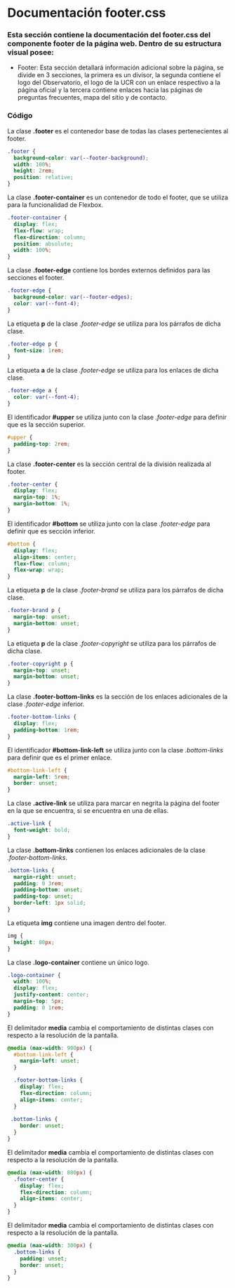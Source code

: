 # Documentación footer.css

### Esta sección contiene la documentación del footer.css del componente footer de la página web. Dentro de su estructura visual posee: 
* Footer: Esta sección detallará información adicional sobre la página, se divide en 3 secciones, la primera es un divisor, la segunda contiene el logo del Observatorio, el logo de la UCR con un enlace respectivo a la página oficial y la tercera contiene enlaces hacia las páginas de preguntas frecuentes, mapa del sitio y de contacto.

### Código
La clase **.footer** es el contenedor base de todas las clases pertenecientes al footer. 
``` css
.footer {
  background-color: var(--footer-background);
  width: 100%;
  height: 2rem;
  position: relative;
}
``` 

La clase **.footer-container** es un contenedor de todo el footer, que se utiliza para la funcionalidad de Flexbox.
``` css
.footer-container {
  display: flex;
  flex-flow: wrap;
  flex-direction: column;
  position: absolute;
  width: 100%;
}
``` 

La clase **.footer-edge** contiene los bordes externos definidos para las secciones el footer.
``` css
.footer-edge {
  background-color: var(--footer-edges);
  color: var(--font-4);
}
``` 

La etiqueta **p** de la clase *.footer-edge* se utiliza para los párrafos de dicha clase.
``` css
.footer-edge p {
  font-size: 1rem;
}
``` 

La etiqueta **a** de la clase *.footer-edge* se utiliza para los enlaces de dicha clase.
``` css
.footer-edge a {
  color: var(--font-4);
}
``` 

El identificador **#upper** se utiliza junto con la clase *.footer-edge* para definir que es la sección superior.
``` css
#upper {
  padding-top: 2rem;
}
``` 

La clase **.footer-center** es la sección central de la división realizada al footer. 
``` css
.footer-center {
  display: flex;
  margin-top: 1%;
  margin-bottom: 1%;
}
``` 

El identificador **#bottom** se utiliza junto con la clase *.footer-edge* para definir que es sección inferior.
``` css
#bottom {
  display: flex;
  align-items: center;
  flex-flow: column;
  flex-wrap: wrap;
}
``` 

La etiqueta **p** de la clase *.footer-brand* se utiliza para los párrafos de dicha clase.
``` css
.footer-brand p {
  margin-top: unset;
  margin-bottom: unset;
}
``` 

La etiqueta **p** de la clase *.footer-copyright* se utiliza para los párrafos de dicha clase. 
``` css
.footer-copyright p {
  margin-top: unset;
  margin-bottom: unset;
}
``` 

La clase **.footer-bottom-links** es la sección de los enlaces adicionales de la clase *.footer-edge* inferior. 
``` css
.footer-bottom-links {
  display: flex;
  padding-bottom: 1rem;
}
``` 

El identificador **#bottom-link-left** se utiliza junto con la clase *.bottom-links* para definir que es el primer enlace.
``` css
#bottom-link-left {
  margin-left: 5rem;
  border: unset;
}
``` 

La clase **.active-link** se utiliza para marcar en negrita la página del footer en la que se encuentra, si se encuentra en una de ellas.
``` css
.active-link {
  font-weight: bold;
}
```

La clase **.bottom-links** contienen los enlaces adicionales de la clase *.footer-bottom-links*.
``` css
.bottom-links {
  margin-right: unset;
  padding: 0 3rem;
  padding-bottom: unset;
  padding-top: unset;
  border-left: 1px solid;
}
``` 

La etiqueta **img** contiene una imagen dentro del footer.
``` css
img {
  height: 80px;
}
``` 

La clase **.logo-container** contiene un único logo.
``` css
.logo-container {
  width: 100%;
  display: flex;
  justify-content: center;
  margin-top: 5px;
  padding: 0 1rem;
}
``` 

El delimitador **media** cambia el comportamiento de distintas clases con respecto a la resolución de la pantalla.
``` css
@media (max-width: 900px) {
  #bottom-link-left {
    margin-left: unset;
  }

  .footer-bottom-links {
    display: flex;
    flex-direction: column;
    align-items: center;
  }
 
 .bottom-links {
    border: unset;
  }
}
``` 
El delimitador **media** cambia el comportamiento de distintas clases con respecto a la resolución de la pantalla.
``` css
@media (max-width: 800px) {
  .footer-center {
    display: flex;
    flex-direction: column;
    align-items: center;
  }
}
```

El delimitador **media** cambia el comportamiento de distintas clases con respecto a la resolución de la pantalla.
``` css
@media (max-width: 300px) {
  .bottom-links {
    padding: unset;
    border: unset;
  }
}
``` 
